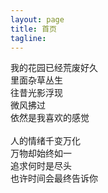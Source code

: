 ```yaml
---
layout: page
title: 首页
tagline:
---
```

<p>
我的花园已经荒废好久<br/>
里面杂草丛生<br/>
往昔光影浮现<br/>
微风拂过<br/>
依然是我喜欢的感觉<br/>
<br/>
人的情绪千变万化<br/>
万物却始终如一<br/>
追求何时是尽头<br/>
也许时间会最终告诉你<br/>
<br/>
</p>
